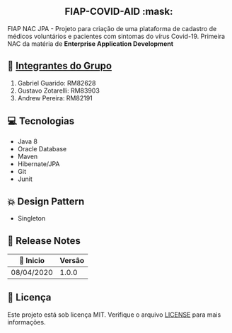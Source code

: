 <h2 align="center">
  FIAP-COVID-AID :mask:
</h2>

FIAP NAC JPA - Projeto para criação de uma plataforma de cadastro de médicos voluntários e pacientes com sintomas do vírus Covid-19.
Primeira NAC da matéria de **Enterprise Application Development**

## :busts_in_silhouette: [Integrantes do Grupo](https://github.com/gabrielguarido/FIAP-COVID-AID/graphs/contributors?from=2020-04-05&to=2020-04-19&type=c)
1. Gabriel Guarido: RM82628
2. Gustavo Zotarelli: RM83903
3. Andrew Pereira: RM82191

## :computer: Tecnologias
* Java 8
* Oracle Database
* Maven
* Hibernate/JPA
* Git
* Junit

## :boom: Design Pattern
* Singleton

## :calendar: Release Notes
| :rocket: Inicio | Versão |
|---|---|
| 08/04/2020 | 1.0.0 |

## :memo: Licença
Este projeto está sob licença MIT. Verifique o arquivo [LICENSE](LICENSE) para mais informações.
